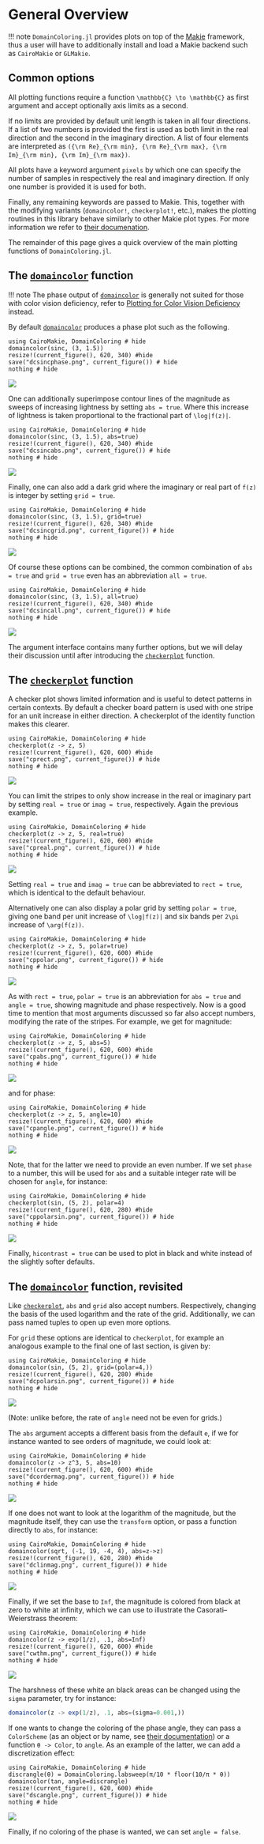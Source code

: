 # General Overview

!!! note
    `DomainColoring.jl` provides plots on top of the
    [Makie](https://makie.org) framework, thus a user will have to
    additionally install and load a Makie backend such as `CairoMakie`
    or `GLMakie`.

## Common options

All plotting functions require a function ``\mathbb{C} \to \mathbb{C}``
as first argument and accept optionally axis limits as a second.

If no limits are provided by default unit length is taken in all four
directions. If a list of two numbers is provided the first is used as
both limit in the real direction and the second in the imaginary
direction. A list of four elements are interpreted as
``({\rm Re}_{\rm min}, {\rm Re}_{\rm max}, {\rm Im}_{\rm min},
{\rm Im}_{\rm max})``.

All plots have a keyword argument `pixels` by which one can specify the
number of samples in respectively the real and imaginary direction. If
only one number is provided it is used for both.

Finally, any remaining keywords are passed to Makie. This, together with
the modifying variants (`domaincolor!`, `checkerplot!`, etc.), makes the
plotting routines in this library behave similarly to other Makie plot
types. For more information we refer to [their
documenation](https://docs.makie.org/).

The remainder of this page gives a quick overview of the main plotting
functions of `DomainColoring.jl`.

## The [`domaincolor`](@ref) function

!!! note
    The phase output of [`domaincolor`](@ref) is generally not suited
    for those with color vision deficiency, refer to [Plotting for Color
    Vision Deficiency](@ref) instead.

By default [`domaincolor`](@ref) produces a phase plot such as the
following.
```@example
using CairoMakie, DomainColoring # hide
domaincolor(sinc, (3, 1.5))
resize!(current_figure(), 620, 340) #hide
save("dcsincphase.png", current_figure()) # hide
nothing # hide
```
![](dcsincphase.png)

One can additionally superimpose contour lines of the magnitude as
sweeps of increasing lightness by setting `abs = true`. Where this
increase of lightness is taken proportional to the fractional part of
``\log|f(z)|``.
```@example
using CairoMakie, DomainColoring # hide
domaincolor(sinc, (3, 1.5), abs=true)
resize!(current_figure(), 620, 340) #hide
save("dcsincabs.png", current_figure()) # hide
nothing # hide
```
![](dcsincabs.png)

Finally, one can also add a dark grid where the imaginary or real part
of ``f(z)`` is integer by setting `grid = true`.
```@example
using CairoMakie, DomainColoring # hide
domaincolor(sinc, (3, 1.5), grid=true)
resize!(current_figure(), 620, 340) #hide
save("dcsincgrid.png", current_figure()) # hide
nothing # hide
```
![](dcsincgrid.png)

Of course these options can be combined, the common combination of
`abs = true` and `grid = true` even has an abbreviation `all = true`.
```@example
using CairoMakie, DomainColoring # hide
domaincolor(sinc, (3, 1.5), all=true)
resize!(current_figure(), 620, 340) #hide
save("dcsincall.png", current_figure()) # hide
nothing # hide
```
![](dcsincall.png)

The argument interface contains many further options, but we will delay
their discussion until after introducing the [`checkerplot`](@ref)
function.

## The [`checkerplot`](@ref) function

A checker plot shows limited information and is useful to detect
patterns in certain contexts. By default a checker board pattern is used
with one stripe for an unit increase in either direction. A
checkerplot of the identity function makes this clearer.
```@example
using CairoMakie, DomainColoring # hide
checkerplot(z -> z, 5)
resize!(current_figure(), 620, 600) #hide
save("cprect.png", current_figure()) # hide
nothing # hide
```
![](cprect.png)

You can limit the stripes to only show increase in the real or imaginary
part by setting `real = true` or `imag = true`, respectively. Again the
previous example.
```@example
using CairoMakie, DomainColoring # hide
checkerplot(z -> z, 5, real=true)
resize!(current_figure(), 620, 600) #hide
save("cpreal.png", current_figure()) # hide
nothing # hide
```
![](cpreal.png)

Setting `real = true` and `imag = true` can be abbreviated to
`rect = true`, which is identical to the default behaviour.

Alternatively one can also display a polar grid by setting
`polar = true`, giving one band per unit increase of ``\log|f(z)|`` and
six bands per ``2\pi`` increase of ``\arg(f(z))``.
```@example
using CairoMakie, DomainColoring # hide
checkerplot(z -> z, 5, polar=true)
resize!(current_figure(), 620, 600) #hide
save("cppolar.png", current_figure()) # hide
nothing # hide
```
![](cppolar.png)

As with `rect = true`, `polar = true` is an abbreviation for
`abs = true` and `angle = true`, showing magnitude and phase
respectively. Now is a good time to mention that most arguments
discussed so far also accept numbers, modifying the rate of the stripes.
For example, we get for magnitude:
```@example
using CairoMakie, DomainColoring # hide
checkerplot(z -> z, 5, abs=5)
resize!(current_figure(), 620, 600) #hide
save("cpabs.png", current_figure()) # hide
nothing # hide
```
![](cpabs.png)

and for phase:

```@example
using CairoMakie, DomainColoring # hide
checkerplot(z -> z, 5, angle=10)
resize!(current_figure(), 620, 600) #hide
save("cpangle.png", current_figure()) # hide
nothing # hide
```
![](cpangle.png)

Note, that for the latter we need to provide an even number. If we set
`phase` to a number, this will be used for `abs` and a suitable integer
rate will be chosen for `angle`, for instance:
```@example
using CairoMakie, DomainColoring # hide
checkerplot(sin, (5, 2), polar=4)
resize!(current_figure(), 620, 280) #hide
save("cppolarsin.png", current_figure()) # hide
nothing # hide
```
![](cppolarsin.png)

Finally, `hicontrast = true` can be used to plot in black and white
instead of the slightly softer defaults.

## The [`domaincolor`](@ref) function, revisited

Like [`checkerplot`](@ref), `abs` and `grid` also accept numbers.
Respectively, changing the basis of the used logarithm and the rate of
the grid. Additionally, we can pass named tuples to open up even more
options.

For `grid` these options are identical to `checkerplot`, for example an
analogous example to the final one of last section, is given by:
```@example
using CairoMakie, DomainColoring # hide
domaincolor(sin, (5, 2), grid=(polar=4,))
resize!(current_figure(), 620, 280) #hide
save("dcpolarsin.png", current_figure()) # hide
nothing # hide
```
![](dcpolarsin.png)

(Note: unlike before, the rate of `angle` need not be even for grids.)

The `abs` argument accepts a different basis from the default ``e``, if
we for instance wanted to see orders of magnitude, we could look at:
```@example
using CairoMakie, DomainColoring # hide
domaincolor(z -> z^3, 5, abs=10)
resize!(current_figure(), 620, 600) #hide
save("dcordermag.png", current_figure()) # hide
nothing # hide
```
![](dcordermag.png)

If one does not want to look at the logarithm of the magnitude, but the
magnitude itself, they can use the `transform` option, or pass a
function directly to `abs`, for instance:
```@example
using CairoMakie, DomainColoring # hide
domaincolor(sqrt, (-1, 19, -4, 4), abs=z->z)
resize!(current_figure(), 620, 280) #hide
save("dclinmag.png", current_figure()) # hide
nothing # hide
```
![](dclinmag.png)

Finally, if we set the base to `Inf`, the magnitude is colored from
black at zero to white at infinity, which we can use to illustrate the
Casorati–Weierstrass theorem:
```@example
using CairoMakie, DomainColoring # hide
domaincolor(z -> exp(1/z), .1, abs=Inf)
resize!(current_figure(), 620, 600) #hide
save("cwthm.png", current_figure()) # hide
nothing # hide
```
![](cwthm.png)

The harshness of these white an black areas can be changed using the
`sigma` parameter, try for instance:
```julia
domaincolor(z -> exp(1/z), .1, abs=(sigma=0.001,))
```

If one wants to change the coloring of the phase angle, they can pass a
`ColorScheme` (as an object or by name, see [their
documentation](https://juliagraphics.github.io/ColorSchemes.jl/stable/catalogue/))
or a function `θ -> Color`, to `angle`. As an example of the latter, we
can add a discretization effect:
```@example
using CairoMakie, DomainColoring # hide
discrangle(θ) = DomainColoring.labsweep(π/10 * floor(10/π * θ))
domaincolor(tan, angle=discrangle)
resize!(current_figure(), 620, 600) #hide
save("dscangle.png", current_figure()) # hide
nothing # hide
```
![](dscangle.png)

Finally, if no coloring of the phase is wanted, we can set
`angle = false`.
